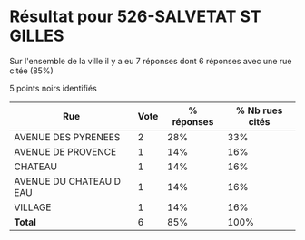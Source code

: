 # Résultat pour 526-SALVETAT ST GILLES

Sur l'ensemble de la ville il y a eu 7 réponses dont 6 réponses avec une rue citée (85%)

5 points noirs identifiés

| Rue | Vote | % réponses | % Nb rues cités|
|-----|------|------------|----------------|
| AVENUE DES PYRENEES | 2 | 28% | 33%|
| AVENUE DE PROVENCE | 1 | 14% | 16%|
| CHATEAU | 1 | 14% | 16%|
| AVENUE DU CHATEAU D EAU | 1 | 14% | 16%|
| VILLAGE | 1 | 14% | 16%|
| **Total** | 6 | 85% | 100%|
